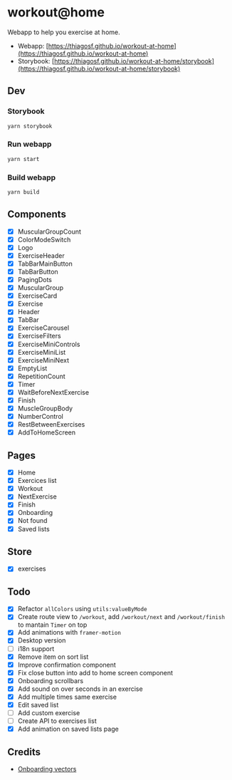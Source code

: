 # workout@home

Webapp to help you exercise at home.

* Webapp: [https://thiagosf.github.io/workout-at-home](https://thiagosf.github.io/workout-at-home)
* Storybook: [https://thiagosf.github.io/workout-at-home/storybook](https://thiagosf.github.io/workout-at-home/storybook)

## Dev

### Storybook

```bash
yarn storybook
```

### Run webapp

```bash
yarn start
```

### Build webapp

```bash
yarn build
```

## Components

- [x] MuscularGroupCount
- [x] ColorModeSwitch
- [x] Logo
- [x] ExerciseHeader
- [x] TabBarMainButton
- [x] TabBarButton
- [x] PagingDots
- [x] MuscularGroup
- [x] ExerciseCard
- [x] Exercise
- [x] Header
- [x] TabBar
- [x] ExerciseCarousel
- [x] ExerciseFilters
- [x] ExerciseMiniControls
- [x] ExerciseMiniList
- [x] ExerciseMiniNext
- [x] EmptyList
- [x] RepetitionCount
- [x] Timer
- [x] WaitBeforeNextExercise
- [x] Finish
- [x] MuscleGroupBody
- [x] NumberControl
- [x] RestBetweenExercises
- [x] AddToHomeScreen

## Pages

- [x] Home
- [x] Exercices list
- [x] Workout
- [x] NextExercise
- [x] Finish
- [x] Onboarding
- [x] Not found
- [x] Saved lists

## Store

- [x] exercises

## Todo

- [x] Refactor `allColors` using `utils:valueByMode`
- [x] Create route view to `/workout`, add `/workout/next` and `/workout/finish` to mantain `Timer` on top
- [x] Add animations with `framer-motion`
- [x] Desktop version
- [ ] i18n support
- [x] Remove item on sort list
- [x] Improve confirmation component
- [x] Fix close button into add to home screen component
- [x] Onboarding scrollbars
- [x] Add sound on over seconds in an exercise
- [x] Add multiple times same exercise
- [x] Edit saved list
- [ ] Add custom exercise
- [ ] Create API to exercises list
- [x] Add animation on saved lists page

## Credits

- [Onboarding vectors](https://pt.vecteezy.com/arte-vetorial/133933-vetores-de-treinamento-de-desportista)
